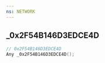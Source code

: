 ```yaml
---
ns: NETWORK
---
```

## _0x2F54B146D3EDCE4D

```c
// 0x2F54B146D3EDCE4D
Any _0x2F54B146D3EDCE4D();
```


